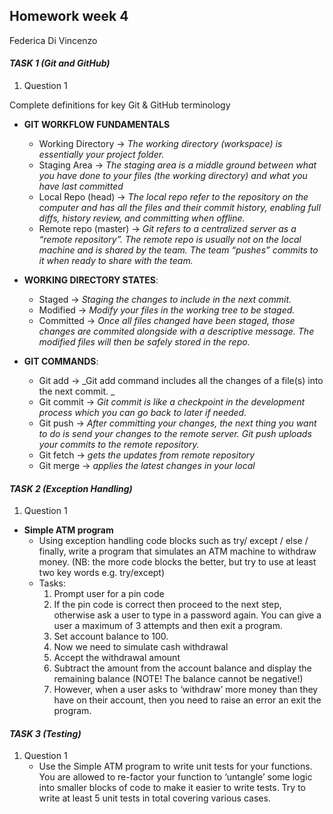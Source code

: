 ## Homework week 4
Federica Di Vincenzo

#### *TASK 1 (Git and GitHub)*
1. Question 1 

Complete definitions for key Git & GitHub terminology
  - **GIT WORKFLOW FUNDAMENTALS** 
    - Working Directory -> _The working directory (workspace) is essentially your project folder._
    - Staging Area -> _The staging area is a middle ground between what you have done to your files (the working directory) and what you have last committed_
    - Local Repo (head) -> _The local repo refer to the repository on the computer and has all the files and their commit history, enabling full diffs, history review, and committing when offline._
    - Remote repo (master) -> _Git refers to a centralized server as a “remote repository”. The remote repo is usually not on the local machine and is shared by the team. The team “pushes” commits to it when ready to share with the team._
 

- **WORKING DIRECTORY STATES**:
  - Staged -> _Staging the changes to include in the next commit._
  - Modified -> _Modify your files in the working tree to be staged._
  - Committed -> _Once all files changed have been staged, those changes are commited alongside with a descriptive message. The modified files will then be safely stored in the repo._ 
 

- **GIT COMMANDS**:
  - Git add -> _Git add command includes all the changes of a file(s) into the next commit. _
  - Git commit -> _Git commit is like a checkpoint in the development process which you can go back to later if needed._
  - Git push -> _After committing your changes, the next thing you want to do is send your changes to the remote server. Git push uploads your commits to the remote repository._
  - Git fetch -> _gets the updates from remote repository_
  - Git merge -> _applies the latest changes in your local_ 

#### *TASK 2 (Exception Handling)*
1. Question 1
- **Simple ATM program**
  - Using exception handling code blocks such as try/ except / else / finally, write a program that simulates an ATM machine to withdraw money. (NB: the more code blocks the better, but try to use at least two key words e.g.
  try/except)
  - Tasks:
    1. Prompt user for a pin code
     2. If the pin code is correct then proceed to the next step, otherwise ask a user to type in a password again. You can give a user a maximum of 3 attempts and then exit a program. 
     3. Set account balance to 100. 
     4. Now we need to simulate cash withdrawal 
     5. Accept the withdrawal amount 
     6. Subtract the amount from the account balance and display the remaining balance (NOTE! The balance cannot be negative!)
     7. However, when a user asks to ‘withdraw’ more money than they have on their account, then you need to raise an error an exit the program.


#### *TASK 3 (Testing)*
1. Question 1 
   - Use the Simple ATM program to write unit tests for your functions.
       You are allowed to re-factor your function to ‘untangle’ some logic into smaller 
       blocks of code to make it easier to write tests. 
       Try to write at least 5 unit tests in total covering various cases.